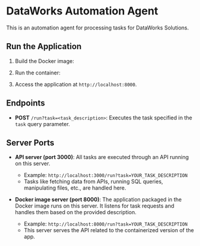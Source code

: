 # DataWorks Automation Agent

This is an automation agent for processing tasks for DataWorks Solutions.

## Run the Application

1. Build the Docker image:

2. Run the container:

3. Access the application at `http://localhost:8000`.

## Endpoints

- **POST** `/run?task=<task_description>`: Executes the task specified in the `task` query parameter.

## Server Ports
- **API server (port 3000)**: All tasks are executed through an API running on this server. 
  - Example: `http://localhost:3000/run?task=YOUR_TASK_DESCRIPTION`
  - Tasks like fetching data from APIs, running SQL queries, manipulating files, etc., are handled here.

- **Docker image server (port 8000)**: The application packaged in the Docker image runs on this server. It listens for task requests and handles them based on the provided description.
  - Example: `http://localhost:8000/run?task=YOUR_TASK_DESCRIPTION`
  - This server serves the API related to the containerized version of the app.